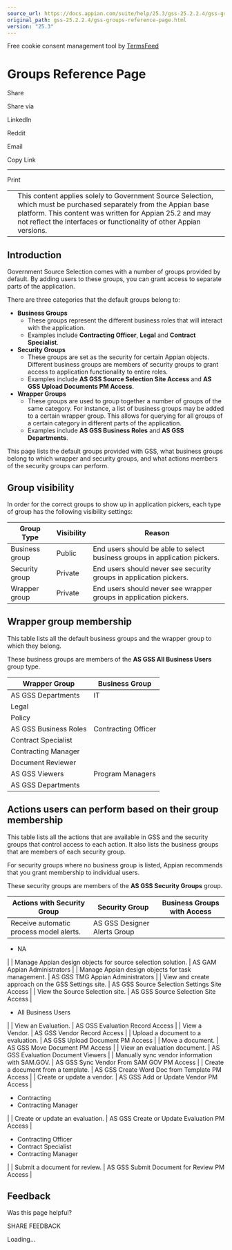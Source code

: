 ```yaml
---
source_url: https://docs.appian.com/suite/help/25.3/gss-25.2.2.4/gss-groups-reference-page.html
original_path: gss-25.2.2.4/gss-groups-reference-page.html
version: "25.3"
---
```


Free cookie consent management tool by [TermsFeed](https://www.termsfeed.com/)

# Groups Reference Page

Share

Share via

LinkedIn

Reddit

Email

Copy Link

* * *

Print

<table><tbody><tr><td><i class="fa fa-check-square-o" aria-hidden="true"></i></td><td>This content applies solely to Government Source Selection, which must be purchased separately from the Appian base platform. This content was written for Appian 25.2 and may not reflect the interfaces or functionality of other Appian versions.</td></tr></tbody></table>

## Introduction

Government Source Selection comes with a number of groups provided by default. By adding users to these groups, you can grant access to separate parts of the application.

There are three categories that the default groups belong to:

-   **Business Groups**
    -   These groups represent the different business roles that will interact with the application.
    -   Examples include **Contracting Officer**, **Legal** and **Contract Specialist**.
-   **Security Groups**
    -   These groups are set as the security for certain Appian objects. Different business groups are members of security groups to grant access to application functionality to entire roles.
    -   Examples include **AS GSS Source Selection Site Access** and **AS GSS Upload Documents PM Access**.
-   **Wrapper Groups**
    -   These groups are used to group together a number of groups of the same category. For instance, a list of business groups may be added to a certain wrapper group. This allows for querying for all groups of a certain category in different parts of the application.
    -   Examples include **AS GSS Business Roles** and **AS GSS Departments**.

This page lists the default groups provided with GSS, what business groups belong to which wrapper and security groups, and what actions members of the security groups can perform.

## Group visibility

In order for the correct groups to show up in application pickers, each type of group has the following visibility settings:

| Group Type | Visibility | Reason |
| --- | --- | --- |
| Business group | Public | End users should be able to select business groups in application pickers. |
| Security group | Private | End users should never see security groups in application pickers. |
| Wrapper group | Private | End users should never see wrapper groups in application pickers. |

## Wrapper group membership

This table lists all the default business groups and the wrapper group to which they belong.

These business groups are members of the **AS GSS All Business Users** group type.

| Wrapper Group | Business Group |
| --- | --- |
| AS GSS Departments | IT |
| Legal |
| Policy |
| AS GSS Business Roles | Contracting Officer |
| Contract Specialist |
| Contracting Manager |
| Document Reviewer |
| AS GSS Viewers | Program Managers |
| AS GSS Departments |

## Actions users can perform based on their group membership

This table lists all the actions that are available in GSS and the security groups that control access to each action. It also lists the business groups that are members of each security group.

For security groups where no business group is listed, Appian recommends that you grant membership to individual users.

These security groups are members of the **AS GSS Security Groups** group.

| Actions with Security Group | Security Group | Business Groups with Access |
| --- | --- | --- |
| Receive automatic process model alerts. | AS GSS Designer Alerts Group |
-   NA

 |
| Manage Appian design objects for source selection solution. | AS GAM Appian Administrators |
| Manage Appian design objects for task management. | AS GSS TMG Appian Administrators |
| View and create approach on the GSS Settings site. | AS GSS Source Selection Settings Site Access |
| View the Source Selection site. | AS GSS Source Selection Site Access |

-   All Business Users

 |
| View an Evaluation. | AS GSS Evaluation Record Access |
| View a Vendor. | AS GSS Vendor Record Access |
| Upload a document to a evaluation. | AS GSS Upload Document PM Access |
| Move a document. | AS GSS Move Document PM Access |
| View an evaluation document. | AS GSS Evaluation Document Viewers |
| Manually sync vendor information with SAM.GOV. | AS GSS Sync Vendor From SAM GOV PM Access |
| Create a document from a template. | AS GSS Create Word Doc from Template PM Access |
| Create or update a vendor. | AS GSS Add or Update Vendor PM Access |

-   Contracting
-   Contracting Manager

 |
| Create or update an evaluation. | AS GSS Create or Update Evaluation PM Access |

-   Contracting Officer
-   Contract Specialist
-   Contracting Manager

 |
| Submit a document for review. | AS GSS Submit Document for Review PM Access |

## Feedback

Was this page helpful?

SHARE FEEDBACK

Loading...